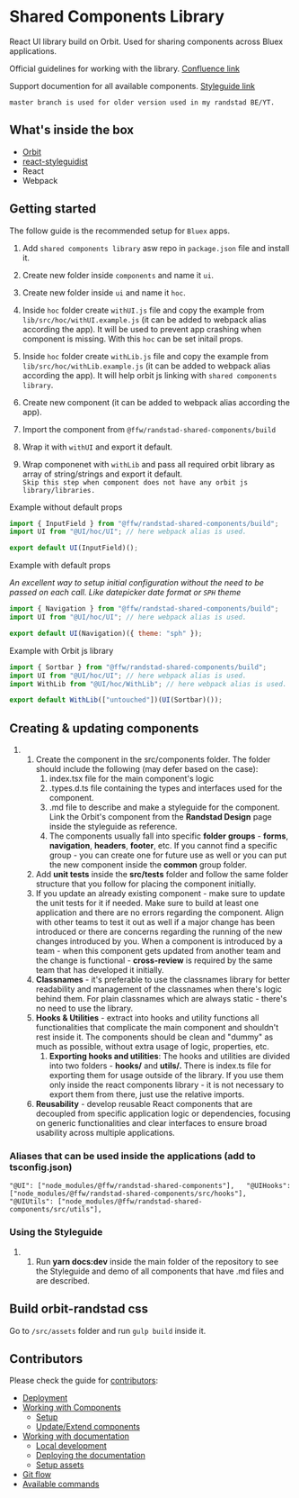 # Shared Components Library

React UI library build on Orbit. Used for sharing components across Bluex applications.

Official guidelines for working with the library. [Confluence link](https://global-confluence.randstadservices.com/display/RXP/Component+Libraries)

Support documention for all available components. [Styleguide link](https://bluex-shared-components-docs-main.netlify.app/)

`master branch is used for older version used in my randstad BE/YT.`

## What's inside the box

- [Orbit](https://randstad.design/)
- [react-styleguidist](https://react-styleguidist.js.org/)
- React
- Webpack

## Getting started

The follow guide is the recommended setup for `Bluex` apps.

1. Add `shared components library` asw repo in `package.json` file and install it.

2. Create new folder inside `components` and name it `ui`.

3. Create new folder inside `ui` and name it `hoc`.

4. Inside `hoc` folder create `withUI.js` file and copy the example from `lib/src/hoc/withUI.example.js` (it can be added to webpack alias according the app). It will be used to prevent app crashing when component is missing. With this `hoc` can be set initail props.

5. Inside `hoc` folder create `withLib.js` file and copy the example from `lib/src/hoc/withLib.example.js` (it can be added to webpack alias according the app). It will help orbit js linking with `shared components library`.

6. Create new component (it can be added to webpack alias according the app).

7. Import the component from `@ffw/randstad-shared-components/build`

8. Wrap it with `withUI` and export it default.

9. Wrap componenet with `withLib` and pass all required orbit library as array of string/strings and export it default.  
   `Skip this step when component does not have any orbit js library/libraries.`

Example without default props

```jsx
import { InputField } from "@ffw/randstad-shared-components/build";
import UI from "@UI/hoc/UI"; // here webpack alias is used.

export default UI(InputField)();
```

Example with default props

_An excellent way to setup initial configuration without the need to be passed on each call. Like datepicker date format or `SPH` theme_

```jsx
import { Navigation } from "@ffw/randstad-shared-components/build";
import UI from "@UI/hoc/UI"; // here webpack alias is used.

export default UI(Navigation)({ theme: "sph" });
```

Example with Orbit js library

```jsx
import { Sortbar } from "@ffw/randstad-shared-components/build";
import UI from "@UI/hoc/UI"; // here webpack alias is used.
import WithLib from "@UI/hoc/WithLib"; // here webpack alias is used.

export default WithLib(["untouched"])(UI(Sortbar)());
```


## Creating & updating components

1.  1.  Create the component in the src/components folder. The folder should include the following (may defer based on the case):  
        1.  index.tsx file for the main component's logic
        2.  <ComponentName>.types.d.ts file containing the types and interfaces used for the component.
        3.  <ComponentName>.md file to describe and make a styleguide for the component. Link the Orbit's component from the  **Randstad Design**  page inside the styleguide as reference.
        4.  The components usually fall into specific  **folder**  **groups**  -  **forms**,  **navigation**,  **headers**,  **footer**, etc. If you cannot find a specific group - you can create one for future use as well or you can put the new component inside the  **common**  group folder.
    2.  Add  **unit tests**  inside the  **src/__tests__**  folder and follow the same folder structure that you follow for placing the component initially.
    3.  If you update an already existing component - make sure to update the unit tests for it if needed. Make sure to build at least one application and there are no errors regarding the component. Align with other teams to test it out as well if a major change has been introduced or there are concerns regarding the running of the new changes introduced by you. When a component is introduced by a team - when this component gets updated from another team and the change is functional -  **cross-review**  is required by the same team that has developed it initially.
    4.  **Classnames**  - it's preferable to use the classnames library for better readability and management of the classnames when there's logic behind them. For plain classnames which are always static - there's no need to use the library.
    5.  **Hooks & Utilities**  - extract into hooks and utility functions all functionalities that complicate the main component and shouldn't rest inside it. The components should be clean and "dummy" as much as possible, without extra usage of logic, properties, etc.
        1.  **Exporting hooks and utilities**: The hooks and utilities are divided into two folders -  **hooks/**  and  **utils/.**  There is index.ts file for exporting them for usage outside of the library. If you use them only inside the react components library - it is not necessary to export them from there, just use the relative imports.
    6.  **Reusability**  - develop reusable React components that are decoupled from specific application logic or dependencies, focusing on generic functionalities and clear interfaces to ensure broad usability across multiple applications.

### **Aliases that can be used inside the applications (add to tsconfig.json)**

``"@UI": ["node_modules/@ffw/randstad-shared-components"],  
"@UIHooks": ["node_modules/@ffw/randstad-shared-components/src/hooks"],  
"@UIUtils": ["node_modules/@ffw/randstad-shared-components/src/utils"],
``
### **Using the Styleguide**

1.  1.  Run  **yarn docs:dev**  inside the main folder of the repository to see the Styleguide and demo of all components that have .md files and are described.

## Build orbit-randstad css

Go to `/src/assets` folder and run `gulp build` inside it.
## Contributors

Please check the guide for [contributors](https://gitlab.workingpropeople.com/randstad-bluex/git-df-prd-bluex-lib-react-components/-/blob/dev/CONTRIBUTORS.md):

- [Deployment](https://gitlab.workingpropeople.com/randstad-bluex/git-df-prd-bluex-lib-react-components/-/blob/dev/CONTRIBUTORS.md#deployment)
- [Working with Components](https://gitlab.workingpropeople.com/randstad-bluex/git-df-prd-bluex-lib-react-components/-/blob/dev/CONTRIBUTORS.md#working-with-components)
  - [Setup](https://gitlab.workingpropeople.com/randstad-bluex/git-df-prd-bluex-lib-react-components/-/blob/dev/CONTRIBUTORS.md#setup)
  - [Update/Extend components](https://gitlab.workingpropeople.com/randstad-bluex/git-df-prd-bluex-lib-react-components/-/blob/dev/CONTRIBUTORS.md#updateextend-components)
- [Working with documentation](https://gitlab.workingpropeople.com/randstad-bluex/git-df-prd-bluex-lib-react-components/-/blob/dev/CONTRIBUTORS.md#working-with-documentation)
  - [Local development](https://gitlab.workingpropeople.com/randstad-bluex/git-df-prd-bluex-lib-react-components/-/blob/dev/CONTRIBUTORS.md#local-development)
  - [Deploying the documentation](https://gitlab.workingpropeople.com/randstad-bluex/git-df-prd-bluex-lib-react-components/-/blob/dev/CONTRIBUTORS.md#deploying-the-documentation)
  - [Setup assets](https://gitlab.workingpropeople.com/randstad-bluex/git-df-prd-bluex-lib-react-components/-/blob/dev/CONTRIBUTORS.md#setup-assets)
- [Git flow](https://gitlab.workingpropeople.com/randstad-bluex/git-df-prd-bluex-lib-react-components/-/blob/dev/CONTRIBUTORS.md#git-flow)
- [Available commands](https://gitlab.workingpropeople.com/randstad-bluex/git-df-prd-bluex-lib-react-components/-/blob/dev/CONTRIBUTORS.md#available-commands)

